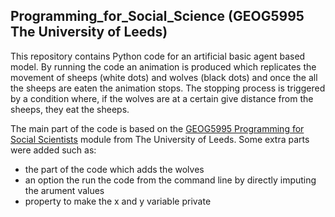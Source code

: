 ## Programming_for_Social_Science (GEOG5995 The University of Leeds)

This repository contains Python code for an artificial basic agent based model. By running the code an animation is produced which 
replicates the movement of sheeps (white dots) and wolves (black dots) and once the all the sheeps are eaten the animation stops. 
The stopping process is triggered by a condition where, if the wolves are at a certain give distance from the sheeps, they eat the sheeps. 

The main part of the code is based on the [GEOG5995 Programming for Social Scientists](http://www.geog.leeds.ac.uk/courses/computing/study/core-python-phd/)
module from The University of Leeds. Some extra parts were added such as:
* the part of the code which adds the wolves
* an option the run the code from the command line by directly imputing the arument values
* property to make the x and y variable private


